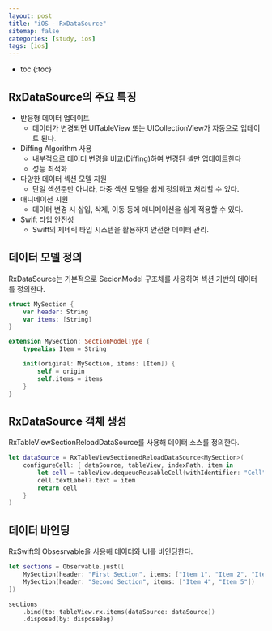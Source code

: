 ```yaml
---
layout: post
title: "iOS - RxDataSource"
sitemap: false
categories: [study, ios]
tags: [ios]
---
```


* toc
{:toc}

## RxDataSource의 주요 특징

* 반응형 데이터 업데이트
  * 데이터가 변경되면 UITableView 또는 UICollectionView가 자동으로 업데이트 퇸다.
* Diffing Algorithm 사용
  * 내부적으로 데이터 변경을 비교(Diffing)하여 변경된 셀만 업데이트한다
  * 성능 최적화
* 다양한 데이터 섹션 모델 지원
  * 단일 섹션뿐만 아니라, 다중 섹션 모델을 쉽게 정의하고 처리할 수 있다.
* 애니메이션 지원
  * 데이터 변경 시 삽입, 삭제, 이동 등에 애니메이션을 쉽게 적용할 수 있다.
* Swift 타입 안전성
  * Swift의 제네릭 타입 시스템을 활용하여 안전한 데이터 관리.

## 데이터 모델 정의
RxDataSource는 기본적으로 SecionModel 구조체를 사용하여 섹션 기반의 데이터를 정의한다.
~~~swift
struct MySection {
    var header: String
    var items: [String]
}

extension MySection: SectionModelType {
    typealias Item = String

    init(original: MySection, items: [Item]) {
        self = origin
        self.items = items
    }
}
~~~

## RxDataSource 객체 생성
RxTableViewSectionReloadDataSource를 사용해 데이터 소스를 정의한다.

~~~swift
let dataSource = RxTableViewSectionedReloadDataSource<MySection>(
    configureCell: { dataSource, tableView, indexPath, item in
        let cell = tableView.dequeueReusableCell(withIdentifier: "Cell", for: indexPath)
        cell.textLabel?.text = item
        return cell
    }
)
~~~

## 데이터 바인딩
RxSwift의 Obsesrvable을 사용해 데이터와 UI를 바인딩한다.

~~~swift
let sections = Observable.just([
    MySection(header: "First Section", items: ["Item 1", "Item 2", "Item 3"]),
    MySection(header: "Second Section", items: ["Item 4", "Item 5"])
])

sections
    .bind(to: tableView.rx.items(dataSource: dataSource))
    .disposed(by: disposeBag)
~~~